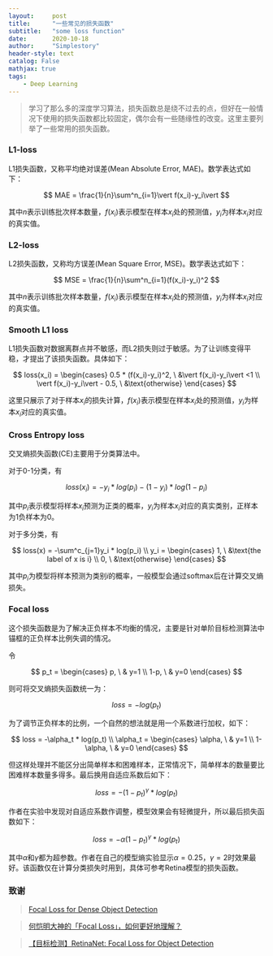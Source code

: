 ```yaml
---
layout:     post
title:      "一些常见的损失函数"
subtitle:   "some loss function"
date:       2020-10-18
author:     "Simplestory"
header-style: text
catalog: False
mathjax: true
tags:
    - Deep Learning
---
```


> 学习了那么多的深度学习算法，损失函数总是绕不过去的点，但好在一般情况下使用的损失函数都比较固定，偶尔会有一些随缘性的改变。这里主要列举了一些常用的损失函数。


### L1-loss

L1损失函数，又称平均绝对误差(Mean Absolute Error, MAE)。数学表达式如下：

$$
MAE = \frac{1}{n}\sum^n_{i=1}\vert f(x_i)-y_i\vert
$$

其中$n$表示训练批次样本数量，$f(x_i)$表示模型在样本$x_i$处的预测值，$y_i$为样本$x_i$对应的真实值。


### L2-loss

L2损失函数，又称均方误差(Mean Square Error, MSE)。数学表达式如下：

$$
MSE = \frac{1}{n}\sum^n_{i=1}(f(x_i)-y_i)^2
$$

其中$n$表示训练批次样本数量，$f(x_i)$表示模型在样本$x_i$处的预测值，$y_i$为样本$x_i$对应的真实值。


### Smooth L1 loss

L1损失函数对数据离群点并不敏感，而L2损失则过于敏感。为了让训练变得平稳，才提出了该损失函数。具体如下：

$$
loss(x_i) = 
\begin{cases}
    0.5 * (f(x_i)-y_i)^2, \ &\vert f(x_i)-y_i\vert <1 \\
    \vert f(x_i)-y_i\vert - 0.5, \ &\text{otherwise}
\end{cases}
$$

这里只展示了对于样本$x_i$的损失计算，$f(x_i)$表示模型在样本$x_i$处的预测值，$y_i$为样本$x_i$对应的真实值。


### Cross Entropy loss

交叉熵损失函数(CE)主要用于分类算法中。

对于0-1分类，有

$$
loss(x_i) = -y_i * log(p_i)-(1-y_i) * log(1-p_i)
$$

其中$p_i$表示模型将样本$x_i$预测为正类的概率，$y_i$为样本$x_i$对应的真实类别，正样本为1负样本为0。

对于多分类，有

$$
loss(x) = -\sum^c_{j=1}y_i * log(p_i) \\
y_i = 
\begin{cases}
    1, \ &\text{the label of x is i} \\
    0, \ &\text{otherwise}
\end{cases}
$$

其中$p_i$为模型将样本预测为类别$i$的概率，一般模型会通过softmax后在计算交叉熵损失。

### Focal loss

这个损失函数是为了解决正负样本不均衡的情况，主要是针对单阶目标检测算法中锚框的正负样本比例失调的情况。

令

$$
p_t = 
\begin{cases}
    p, \ & y=1 \\
    1-p, \ & y=0
\end{cases}
$$

则可将交叉熵损失函数统一为：

$$
loss = -log(p_t)
$$

为了调节正负样本的比例，一个自然的想法就是用一个系数进行加权，如下：

$$
loss = -\alpha_t * log(p_t) \\
\alpha_t = 
\begin{cases}
    \alpha, \ & y=1 \\
    1-\alpha, \ & y=0
\end{cases}
$$

但这样处理并不能区分出简单样本和困难样本，正常情况下，简单样本的数量要比困难样本数量多得多。最后换用自适应系数后如下：

$$
loss = -(1-p_t)^\gamma * log(p_t)
$$

作者在实验中发现对自适应系数作调整，模型效果会有轻微提升，所以最后损失函数如下：

$$
loss = -\alpha(1-p_t)^\gamma * log(p_t)
$$

其中$\alpha$和$\gamma$都为超参数。作者在自己的模型熵实验显示$\alpha=0.25$，$\gamma=2$时效果最好。该函数仅在计算分类损失时用到，具体可参考Retina模型的损失函数。

### 致谢

>[Focal Loss for Dense Object Detection](https://arxiv.org/pdf/1708.02002.pdf)

>[何恺明大神的「Focal Loss」，如何更好地理解？](https://zhuanlan.zhihu.com/p/32423092)

>[【目标检测】RetinaNet: Focal Loss for Object Detection](https://zhuanlan.zhihu.com/p/65584372)
